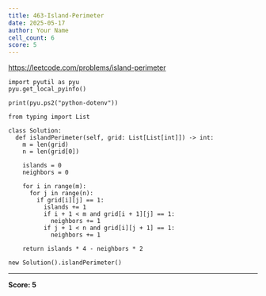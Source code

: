 ```yaml
---
title: 463-Island-Perimeter
date: 2025-05-17
author: Your Name
cell_count: 6
score: 5
---
```


https://leetcode.com/problems/island-perimeter


```
import pyutil as pyu
pyu.get_local_pyinfo()
```


```
print(pyu.ps2("python-dotenv"))
```


```
from typing import List
```


```
class Solution:
  def islandPerimeter(self, grid: List[List[int]]) -> int:
    m = len(grid)
    n = len(grid[0])

    islands = 0
    neighbors = 0

    for i in range(m):
      for j in range(n):
        if grid[i][j] == 1:
          islands += 1
          if i + 1 < m and grid[i + 1][j] == 1:
            neighbors += 1
          if j + 1 < n and grid[i][j + 1] == 1:
            neighbors += 1

    return islands * 4 - neighbors * 2
```


```
new Solution().islandPerimeter()
```


---
**Score: 5**
